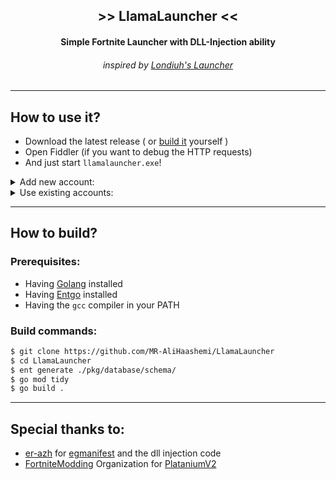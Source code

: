 <h2 align="center"> >> LlamaLauncher << </h2>

<h4 align="center">Simple Fortnite Launcher with DLL-Injection ability</a></h4>
<h6 align="center">inspired by <a href="https://github.com/Londiuh/FortniteLauncher">Londiuh's Launcher</a></h6>

---

## How to use it?

- Download the latest release ( or [build it](#how-to-build) yourself )
- Open Fiddler (if you want to debug the HTTP requests)
- And just start `llamalauncher.exe`!

<details>
  <summary>Add new account:</summary>
  
  ![HowToAddAccount](https://user-images.githubusercontent.com/60406325/153208329-b2147d04-741c-4599-9883-2eea2558386a.gif)
</details>

<details>
  <summary>Use existing accounts:</summary>
  
  ![HowToUseAccount](https://user-images.githubusercontent.com/60406325/153207671-e8e2bf62-28c5-4ff0-9cbb-aaca034c9600.gif)
</details>

---

## How to build?

### Prerequisites:

- Having [Golang](https://go.dev/dl/) installed
- Having [Entgo](https://entgo.io/) installed
- Having the `gcc` compiler in your PATH

### Build commands:

```bash
$ git clone https://github.com/MR-AliHaashemi/LlamaLauncher
$ cd LlamaLauncher
$ ent generate ./pkg/database/schema/
$ go mod tidy
$ go build .
```

---

## Special thanks to:

- [er-azh](https://github.com/er-azh) for [egmanifest](https://github.com/er-azh/egmanifest) and the dll injection code
- [FortniteModding](https://github.com/FortniteModding) Organization for [PlataniumV2](https://github.com/FortniteModding/PlataniumV2)

